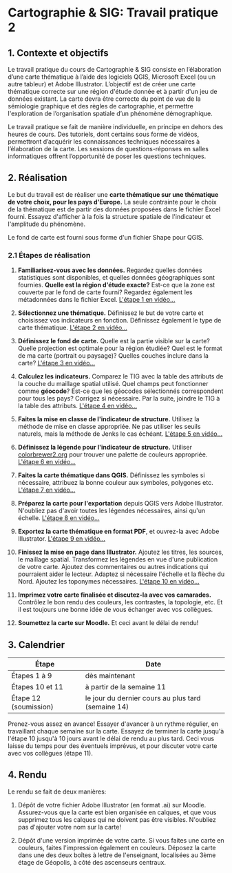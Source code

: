 # Cartographie & SIG: Travail pratique 2## 1. Contexte et objectifsLe travail pratique du cours de Cartographie & SIG consiste en l’élaboration d’une carte thématique à l’aide des logiciels QGIS, Microsoft Excel (ou un autre tableur) et Adobe Illustrator. L’objectif est de créer une carte thématique correcte sur une région d'étude donnée et à partir d'un jeu de données existant. La carte devra être correcte du point de vue de la sémiologie graphique et des règles de cartographie, et permettre l'exploration de l’organisation spatiale d’un phénomène démographique.Le travail pratique se fait de manière individuelle, en principe en dehors des heures de cours. Des tutoriels, dont certains sous forme de vidéos, permettront d’acquérir les connaissances techniques nécessaires à l’élaboration de la carte. Les sessions de questions-réponses en salles informatiques offrent l’opportunité de poser les questions techniques.## 2.	RéalisationLe but du travail est de réaliser une **carte thématique sur une thématique de votre choix, pour les pays d'Europe.** La seule contrainte pour le choix de la thématique est de partir des données proposées dans le fichier Excel fourni. Essayez d'afficher à la fois la structure spatiale de l'indicateur et l'amplitude du phénomène.Le fond de carte est fourni sous forme d'un fichier Shape pour QGIS.### 2.1 Étapes de réalisation1. **Familiarisez-vous avec les données.** Regardez quelles données statistiques sont disponibles, et quelles données géographiques sont fournies. **Quelle est la région d'étude exacte?** Est-ce que la zone est couverte par le fond de carte fourni? Regardez également les métadonnées dans le fichier Excel. [L'étape 1 en vidéo...](...)2. **Sélectionnez une thématique.** Définissez le but de votre carte et choisissez vos indicateurs en fonction. Définissez également le type de carte thématique. [L'étape 2 en vidéo...](...)3. **Définissez le fond de carte.** Quelle est la partie visible sur la carte? Quelle projection est optimale pour la région étudiée? Quel est le format de ma carte (portrait ou paysage)? Quelles couches inclure dans la carte? [L'étape 3 en vidéo...](...)4. **Calculez les indicateurs.** Comparez le TIG avec la table des attributs de la couche du maillage spatial utilisé. Quel champs peut fonctionner comme **géocode**? Est-ce que les géocodes sélectionnés correspondent pour tous les pays? Corrigez si nécessaire. Par la suite, joindre le TIG à la table des attributs. [L'étape 4 en vidéo...](...)5. **Faites la mise en classe de l'indicateur de structure.** Utilisez la méthode de mise en classe appropriée. Ne pas utiliser les seuils naturels, mais la méthode de Jenks le cas échéant. [L'étape 5 en vidéo...](...)6. **Définissez la légende pour l'indicateur de structure.** Utiliser [colorbrewer2.org](http://colorbrewer2.org) pour trouver une palette de couleurs appropriée. [L'étape 6 en vidéo...](...)7. **Faites la carte thématique dans QGIS.** Définissez les symboles si nécessaire, attribuez la bonne couleur aux symboles, polygones etc. [L'étape 7 en vidéo...](...)8. **Préparez la carte pour l'exportation** depuis QGIS vers Adobe Illustrator. N'oubliez pas d'avoir toutes les légendes nécessaires, ainsi qu'un échelle. [L'étape 8 en vidéo...](...)9. **Exportez la carte thématique en format PDF**, et ouvrez-la avec Adobe Illustrator. [L'étape 9 en vidéo...](...)10. **Finissez la mise en page dans Illustrator.** Ajoutez les titres, les sources, le maillage spatial. Transformez les légendes en vue d'une publication de votre carte. Ajoutez des commentaires ou autres indications qui pourraient aider le lecteur. Adaptez si nécessaire l'échelle et la flèche du Nord. Ajoutez les toponymes nécessaires. [L'étape 10 en vidéo...](...)11. **Imprimez votre carte finalisée et discutez-la avec vos camarades.** Contrôlez le bon rendu des couleurs, les contrastes, la topologie, etc. Et il est toujours une bonne idée de vous échanger avec vos collègues.12. **Soumettez la carte sur Moodle.** Et ceci avant le délai de rendu!## 3. Calendrier|Étape       | Date ||------------|------|| Étapes 1 à 9 | dès maintenant || Étapes 10 et 11 | à partir de la semaine 11 || Étape 12 (soumission) | le jour du dernier cours au plus tard (semaine 14) |Prenez-vous assez en avance! Essayer d'avancer à un rythme régulier, en travaillant chaque semaine sur la carte. Essayez de terminer la carte jusqu'à l'étape 10 jusqu'à 10 jours avant le délai de rendu au plus tard. Ceci vous laisse du temps pour des éventuels imprévus, et pour discuter votre carte avec vos collègues (étape 11).## 4. RenduLe rendu se fait de deux manières:1. Dépôt de votre fichier Adobe Illustrator (en format .ai) sur Moodle. Assurez-vous que la carte est bien organisée en calques, et que vous supprimez tous les calques qui ne doivent pas être visibles. N'oubliez pas d'ajouter votre nom sur la carte!2. Dépôt d'une version imprimée de votre carte. Si vous faites une carte en couleurs, faites l'impression également en couleurs. Déposez la carte dans une des deux boîtes à lettre de l'enseignant, localisées au 3ème étage de Géopolis, à côté des ascenseurs centraux. 